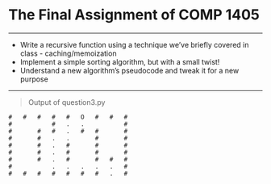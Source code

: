 # The Final Assignment of COMP 1405
- - - -
* Write a recursive function using a technique we’ve briefly covered in class - caching/memoization 
* Implement a simple sorting algorithm, but with a small twist! 
* Understand a new algorithm’s pseudocode and tweak it for a new purpose
- - - -
> Output of question3.py
```
#   #   #   #   #   O   #   #   #   
#           #   .   .           #   
#       #   #   .   #   #       #   
#       #   .   .       #       #   
#       #   .   #       #       #   
#       #   .   #       #       #   
#       #   .   #       #   #   #   
#           .   .   .   .   .   #   
#   #   #   #   #   #   #   .   #
```
